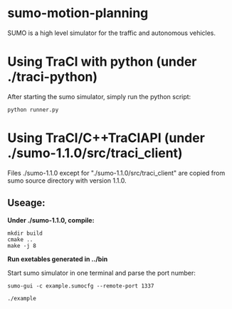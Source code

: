# sumo-motion-planning
SUMO is a high level simulator for the traffic and autonomous vehicles.

# Using TraCI with python (under ./traci-python)

After starting the sumo simulator, simply run the python script:

```
python runner.py
```

# Using TraCI/C++TraCIAPI (under ./sumo-1.1.0/src/traci_client)

Files ./sumo-1.1.0 except for "./sumo-1.1.0/src/traci_client" are copied from sumo source directory with version 1.1.0.

## Useage:

**Under ./sumo-1.1.0, compile:**
```
mkdir build
cmake ..
make -j 8
```

**Run exetables generated in ../bin**

Start sumo simulator in one terminal and parse the port number:

```
sumo-gui -c example.sumocfg --remote-port 1337
```

```
./example
```
